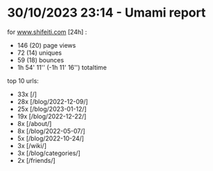 # 30/10/2023 23:14 - Umami report
for www.shifeiti.com [24h] :

 - 146 (20) page views
 - 72 (14) uniques
 - 59 (18) bounces
 - 1h 54' 11'' (-1h 11' 16'') totaltime


top 10 urls:
 - 33x [/]
 - 28x [/blog/2022-12-09/]
 - 25x [/blog/2023-01-12/]
 - 19x [/blog/2022-12-22/]
 - 8x [/about/]
 - 8x [/blog/2022-05-07/]
 - 5x [/blog/2022-10-24/]
 - 3x [/wiki/]
 - 3x [/blog/categories/]
 - 2x [/friends/]


